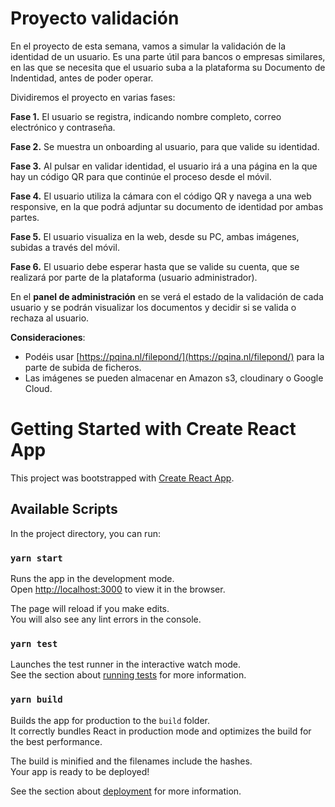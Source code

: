 # Proyecto validación

En el proyecto de esta semana, vamos a simular la validación de la identidad de un usuario. Es una parte útil para bancos o empresas similares, en las que se necesita que el usuario suba a la plataforma su Documento de Indentidad, antes de poder operar.

Dividiremos el proyecto en varias fases:

**Fase 1.** El usuario se registra, indicando nombre completo, correo electrónico y contraseña.

**Fase 2.** Se muestra un onboarding al usuario, para que valide su identidad.

**Fase 3.** Al pulsar en validar identidad, el usuario irá a una página en la que hay un código QR para que continúe el proceso desde el móvil.

**Fase 4.** El usuario utiliza la cámara con el código QR y navega a una web responsive, en la que podrá adjuntar su documento de identidad por ambas partes.

**Fase 5.** El usuario visualiza en la web, desde su PC, ambas imágenes, subidas a través del móvil.

**Fase 6.** El usuario debe esperar hasta que se valide su cuenta, que se realizará por parte de la plataforma (usuario administrador).

En el **panel de administración** en se verá el estado de la validación de cada usuario y se podrán visualizar los documentos y decidir si se valida o rechaza al usuario.

**Consideraciones**: 

- Podéis usar [https://pqina.nl/filepond/](https://pqina.nl/filepond/) para la parte de subida de ficheros.
- Las imágenes se pueden almacenar en Amazon s3, cloudinary o Google Cloud.

# Getting Started with Create React App

This project was bootstrapped with [Create React App](https://github.com/facebook/create-react-app).

## Available Scripts

In the project directory, you can run:

### `yarn start`

Runs the app in the development mode.\
Open [http://localhost:3000](http://localhost:3000) to view it in the browser.

The page will reload if you make edits.\
You will also see any lint errors in the console.

### `yarn test`

Launches the test runner in the interactive watch mode.\
See the section about [running tests](https://facebook.github.io/create-react-app/docs/running-tests) for more information.

### `yarn build`

Builds the app for production to the `build` folder.\
It correctly bundles React in production mode and optimizes the build for the best performance.

The build is minified and the filenames include the hashes.\
Your app is ready to be deployed!

See the section about [deployment](https://facebook.github.io/create-react-app/docs/deployment) for more information.

